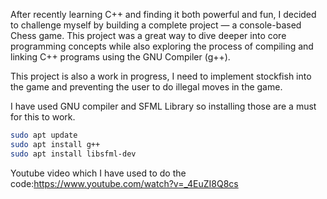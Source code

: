 After recently learning C++ and finding it both powerful and fun, I decided to challenge myself by building a complete project — a console-based Chess game. This project was a great way to dive deeper into core programming concepts while also exploring the process of compiling and linking C++ programs using the GNU Compiler (g++).

This project is also a work in progress, I need to implement stockfish into the game and preventing the user to do illegal moves in the game.

I have used GNU compiler and SFML Library so installing those are a must for this to work.



```bash
sudo apt update
sudo apt install g++
sudo apt install libsfml-dev
```


Youtube video which I have used to do the code:https://www.youtube.com/watch?v=_4EuZI8Q8cs
